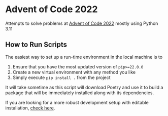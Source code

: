 # Advent of Code 2022

Attempts to solve problems at [Advent of Code 2022](https://adventofcode.com/2022) mostly using Python 3.11

## How to Run Scripts

The easiest way to set up a run-time environment in the local machine is to

1. Ensure that you have the most updated version of `pip>=22.0.0`
2. Create a new virtual environment with any method you like
3. Simply execute `pip install .` from the project

It will take sometime as this script will download Poetry
and use it to build a package that will be immediately installed along with its dependencies.

If you are looking for a more robust development setup
with editable installation, [check here](DEVELOP.md).
